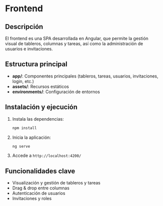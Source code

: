 # Frontend

## Descripción
El frontend es una SPA desarrollada en Angular, que permite la gestión visual de tableros, columnas y tareas, así como la administración de usuarios e invitaciones.

## Estructura principal
- **app/**: Componentes principales (tableros, tareas, usuarios, invitaciones, login, etc.)
- **assets/**: Recursos estáticos
- **environments/**: Configuración de entornos

## Instalación y ejecución
1. Instala las dependencias:
   ```bash
   npm install
   ```
2. Inicia la aplicación:
   ```bash
   ng serve
   ```
3. Accede a `http://localhost:4200/`

## Funcionalidades clave
- Visualización y gestión de tableros y tareas
- Drag & drop entre columnas
- Autenticación de usuarios
- Invitaciones y roles
